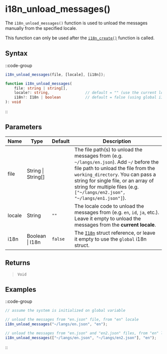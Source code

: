 # i18n_unload_messages()

The `i18n_unload_messages()` function is used to unload the messages manually from the specified locale. 

This function can only be used after the [`i18n_create()`](/v1/api-reference/functions/i18n-create) function is called.

## Syntax

::code-group
```js [Usage]
i18n_unload_messages(file, [locale], [i18n]);
```

```ts [Signature]
function i18n_unload_messages(
    file: string | string[],
    locale?: string,                // default = "" (use the current locale)
    i18n?: I18n | boolean           // default = false (using global i18n struct)
): void
```
::

## Parameters

| Name        | Type              | Default      | Description |
|-------------|-------------------|--------------|-------------|
| file        | String \| String\[] |              | The file path(s) to unload the messages from (e.g. `~/langs/en.json`). Add `~/` before the file path to unload the file from the `working_directory`. You can pass a string for single file, or an array of string for multiple files (e.g. `["~/langs/en2.json", "~/langs/en1.json"]`). |
| locale      | String            | `""`         | The locale code to unload the messages from (e.g. `en`, `id`, `ja`, etc.). Leave it empty to unload the messages from the **current locale**. |
| i18n        | Boolean \| I18n | `false`      | The [`I18n`](/v1/api-reference/functions/i18n-create) struct reference, or leave it empty to use the `global` i18n struct. |

## Returns

> `Void`

## Examples

::code-group
```js [Create Event]
// assume the system is initialized on global variable

// unload the messages from "en.json" file, from "en" locale
i18n_unload_messages("~/langs/en.json", "en");

// unload the messages from "en.json" and "en2.json" files, from "en" locale
i18n_unload_messages(["~/langs/en.json", "~/langs/en2.json"], "en");
```
::
